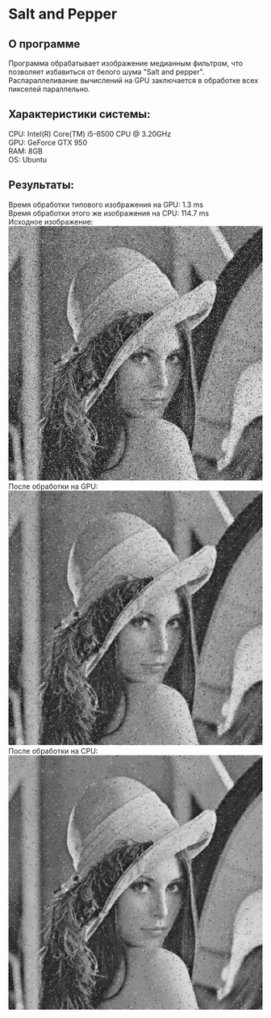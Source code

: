 # Salt and Pepper
## О программе
Программа обрабатывает изображение медианным фильтром, что позволяет избавиться от белого шума "Salt and pepper".  
Распараллеливание вычислений на GPU заключается в обработке всех пикселей параллельно.
## Характеристики системы:
CPU: Intel(R) Core(TM) i5-6500 CPU @ 3.20GHz  
GPU: GeForce GTX 950  
RAM: 8GB  
OS: Ubuntu  
## Результаты:
Время обработки типового изображения на GPU: 1.3 ms  
Время обработки этого же изображения на CPU: 114.7 ms  
Исходное изображение:  
<img src="https://github.com/FireShine1/Salt-and-Pepper/blob/master/Lenna.bmp" />  
После обработки на GPU:  
<img src="https://github.com/FireShine1/Salt-and-Pepper/blob/master/result_gpu.bmp" />  
После обработки на CPU:  
<img src="https://github.com/FireShine1/Salt-and-Pepper/blob/master/result_cpu.bmp" />